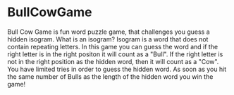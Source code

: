 # BullCowGame
Bull Cow Game is fun word puzzle game, that challenges you guess a hidden isogram. What is an isogram? Isogram is a word that
does not contain repeating letters. In this game you can guess the word and if the right letter is in the right positon it will
count as a "Bull". If the right letter is not in the right position as the hidden word, then it will count as a "Cow".
You have limited tries in order to guess the hidden word. As soon as you hit the same number of Bulls as the length of the hidden
word you win the game! 
